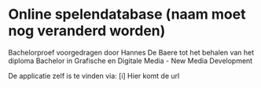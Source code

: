 # Online spelendatabase (naam moet nog veranderd worden)

Bachelorproef voorgedragen door Hannes De Baere tot het behalen van het
diploma Bachelor in Grafische en Digitale Media - New Media Development

De applicatie zelf is te vinden via:
[i] Hier komt de url

